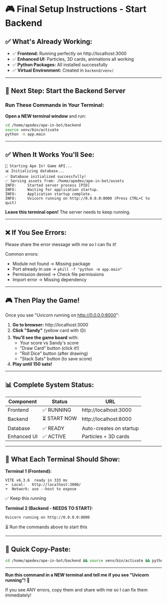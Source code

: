 # 🎮 Final Setup Instructions - Start Backend

## ✅ What's Already Working:

- ✅ **Frontend:** Running perfectly on http://localhost:3000
- ✅ **Enhanced UI:** Particles, 3D cards, animations all working
- ✅ **Python Packages:** All installed successfully
- ✅ **Virtual Environment:** Created in `backend/venv/`

---

## 🚀 Next Step: Start the Backend Server

### **Run These Commands in Your Terminal:**

**Open a NEW terminal window** and run:

```bash
cd /home/apedev/ape-in-bot/backend
source venv/bin/activate
python -m app.main
```

---

## ✅ **When It Works You'll See:**

```
🚀 Starting Ape In! Game API...
📊 Initializing database...
✅ Database initialized successfully!
✅ Serving assets from: /home/apedev/ape-in-bot/assets
INFO:     Started server process [PID]
INFO:     Waiting for application startup.
INFO:     Application startup complete.
INFO:     Uvicorn running on http://0.0.0.0:8000 (Press CTRL+C to quit)
```

**Leave this terminal open!** The server needs to keep running.

---

## ❌ **If You See Errors:**

Please share the error message with me so I can fix it!

Common errors:
- Module not found → Missing package
- Port already in use → `pkill -f "python -m app.main"`
- Permission denied → Check file permissions
- Import error → Missing dependency

---

## 🎮 **Then Play the Game!**

Once you see "Uvicorn running on http://0.0.0.0:8000":

1. **Go to browser:** http://localhost:3000
2. **Click "Sandy"** (yellow card with 🟡)
3. **You'll see the game board** with:
   - Your score vs Sandy's score
   - "Draw Card" button (click it!)
   - "Roll Dice" button (after drawing)
   - "Stack Sats" button (to save score)
4. **Play until 150 sats!**

---

## 📊 **Complete System Status:**

| Component | Status | URL |
|-----------|--------|-----|
| Frontend | ✅ RUNNING | http://localhost:3000 |
| Backend | ⏳ START NOW | http://localhost:8000 |
| Database | ✅ READY | Auto-creates on startup |
| Enhanced UI | ✅ ACTIVE | Particles + 3D cards |

---

## 🎯 **What Each Terminal Should Show:**

**Terminal 1 (Frontend):**
```
VITE v6.3.6  ready in 333 ms
➜  Local:   http://localhost:3000/
➜  Network: use --host to expose
```
✅ Keep this running

**Terminal 2 (Backend - NEEDS TO START):**
```
Uvicorn running on http://0.0.0.0:8000
```
⏳ Run the commands above to start this

---

## 📝 **Quick Copy-Paste:**

```bash
cd /home/apedev/ape-in-bot/backend && source venv/bin/activate && python -m app.main
```

---

**Run this command in a NEW terminal and tell me if you see "Uvicorn running"!** 🚀

If you see ANY errors, copy them and share with me so I can fix them immediately!




